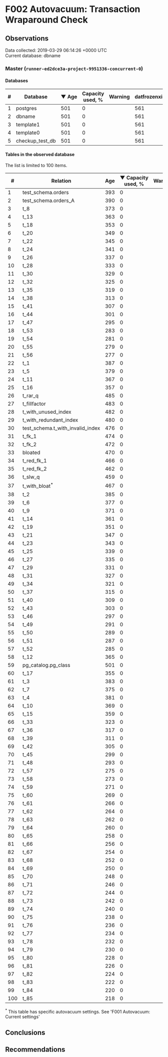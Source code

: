 # F002 Autovacuum: Transaction Wraparound Check #

## Observations ##
Data collected: 2019-03-29 06:14:26 +0000 UTC  
Current database: dbname  



### Master (`runner-ed2dce3a-project-9951336-concurrent-0`) ###

#### Databases ####
  

\# | Database | &#9660;&nbsp;Age | Capacity used, % | Warning | datfrozenxid
--|--------|-----|------------------|---------|--------------
1 |postgres |501 |0 |  |561
2 |dbname |501 |0 |  |561
3 |template1 |501 |0 |  |561
4 |template0 |501 |0 |  |561
5 |checkup_test_db |501 |0 |  |561



#### Tables in the observed database ####
The list is limited to 100 items.  

\# | Relation | Age | &#9660;&nbsp;Capacity used, % | Warning |rel_relfrozenxid | toast_relfrozenxid 
---|-------|-----|------------------|---------|-----------------|--------------------
1 |test_schema.orders |393 |0 |  |669 |0 |
2 |test_schema.orders_A |390 |0 |  |672 |0 |
3 |t_8 |373 |0 |  |689 |0 |
4 |t_13 |363 |0 |  |699 |0 |
5 |t_18 |353 |0 |  |709 |0 |
6 |t_20 |349 |0 |  |713 |0 |
7 |t_22 |345 |0 |  |717 |0 |
8 |t_24 |341 |0 |  |721 |0 |
9 |t_26 |337 |0 |  |725 |0 |
10 |t_28 |333 |0 |  |729 |0 |
11 |t_30 |329 |0 |  |733 |0 |
12 |t_32 |325 |0 |  |737 |0 |
13 |t_35 |319 |0 |  |743 |0 |
14 |t_38 |313 |0 |  |749 |0 |
15 |t_41 |307 |0 |  |755 |0 |
16 |t_44 |301 |0 |  |761 |0 |
17 |t_47 |295 |0 |  |767 |0 |
18 |t_53 |283 |0 |  |779 |0 |
19 |t_54 |281 |0 |  |781 |0 |
20 |t_55 |279 |0 |  |783 |0 |
21 |t_56 |277 |0 |  |785 |0 |
22 |t_1 |387 |0 |  |675 |0 |
23 |t_5 |379 |0 |  |683 |0 |
24 |t_11 |367 |0 |  |695 |0 |
25 |t_16 |357 |0 |  |705 |0 |
26 |t_rar_q |485 |0 |  |577 |0 |
27 |t_fillfactor |483 |0 |  |579 |0 |
28 |t_with_unused_index |482 |0 |  |580 |0 |
29 |t_with_redundant_index |480 |0 |  |582 |0 |
30 |test_schema.t_with_invalid_index |476 |0 |  |586 |0 |
31 |t_fk_1 |474 |0 |  |588 |0 |
32 |t_fk_2 |472 |0 |  |590 |0 |
33 |bloated |470 |0 |  |592 |0 |
34 |t_red_fk_1 |466 |0 |  |596 |0 |
35 |t_red_fk_2 |462 |0 |  |600 |0 |
36 |t_slw_q |459 |0 |  |603 |0 |
37 |t_with_bloat<sup>*</sup> |467 |0 |  |595 |0 |
38 |t_2 |385 |0 |  |677 |0 |
39 |t_6 |377 |0 |  |685 |0 |
40 |t_9 |371 |0 |  |691 |0 |
41 |t_14 |361 |0 |  |701 |0 |
42 |t_19 |351 |0 |  |711 |0 |
43 |t_21 |347 |0 |  |715 |0 |
44 |t_23 |343 |0 |  |719 |0 |
45 |t_25 |339 |0 |  |723 |0 |
46 |t_27 |335 |0 |  |727 |0 |
47 |t_29 |331 |0 |  |731 |0 |
48 |t_31 |327 |0 |  |735 |0 |
49 |t_34 |321 |0 |  |741 |0 |
50 |t_37 |315 |0 |  |747 |0 |
51 |t_40 |309 |0 |  |753 |0 |
52 |t_43 |303 |0 |  |759 |0 |
53 |t_46 |297 |0 |  |765 |0 |
54 |t_49 |291 |0 |  |771 |0 |
55 |t_50 |289 |0 |  |773 |0 |
56 |t_51 |287 |0 |  |775 |0 |
57 |t_52 |285 |0 |  |777 |0 |
58 |t_12 |365 |0 |  |697 |0 |
59 |pg_catalog.pg_class |501 |0 |  |561 |0 |
60 |t_17 |355 |0 |  |707 |0 |
61 |t_3 |383 |0 |  |679 |0 |
62 |t_7 |375 |0 |  |687 |0 |
63 |t_4 |381 |0 |  |681 |0 |
64 |t_10 |369 |0 |  |693 |0 |
65 |t_15 |359 |0 |  |703 |0 |
66 |t_33 |323 |0 |  |739 |0 |
67 |t_36 |317 |0 |  |745 |0 |
68 |t_39 |311 |0 |  |751 |0 |
69 |t_42 |305 |0 |  |757 |0 |
70 |t_45 |299 |0 |  |763 |0 |
71 |t_48 |293 |0 |  |769 |0 |
72 |t_57 |275 |0 |  |787 |0 |
73 |t_58 |273 |0 |  |789 |0 |
74 |t_59 |271 |0 |  |791 |0 |
75 |t_60 |269 |0 |  |793 |0 |
76 |t_61 |266 |0 |  |796 |0 |
77 |t_62 |264 |0 |  |798 |0 |
78 |t_63 |262 |0 |  |800 |0 |
79 |t_64 |260 |0 |  |802 |0 |
80 |t_65 |258 |0 |  |804 |0 |
81 |t_66 |256 |0 |  |806 |0 |
82 |t_67 |254 |0 |  |808 |0 |
83 |t_68 |252 |0 |  |810 |0 |
84 |t_69 |250 |0 |  |812 |0 |
85 |t_70 |248 |0 |  |814 |0 |
86 |t_71 |246 |0 |  |816 |0 |
87 |t_72 |244 |0 |  |818 |0 |
88 |t_73 |242 |0 |  |820 |0 |
89 |t_74 |240 |0 |  |822 |0 |
90 |t_75 |238 |0 |  |824 |0 |
91 |t_76 |236 |0 |  |826 |0 |
92 |t_77 |234 |0 |  |828 |0 |
93 |t_78 |232 |0 |  |830 |0 |
94 |t_79 |230 |0 |  |832 |0 |
95 |t_80 |228 |0 |  |834 |0 |
96 |t_81 |226 |0 |  |836 |0 |
97 |t_82 |224 |0 |  |838 |0 |
98 |t_83 |222 |0 |  |840 |0 |
99 |t_84 |220 |0 |  |842 |0 |
100 |t_85 |218 |0 |  |844 |0 |


<sup>*</sup> This table has specific autovacuum settings. See 'F001 Autovacuum: Current settings'


## Conclusions ##


## Recommendations ##

